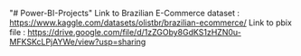 "# Power-BI-Projects" 
Link to Brazilian E-Commerce dataset : https://www.kaggle.com/datasets/olistbr/brazilian-ecommerce/
Link to pbix file : https://drive.google.com/file/d/1zZGOby8GdKS1zHZN0u-MFKSKcLPjAYWe/view?usp=sharing

